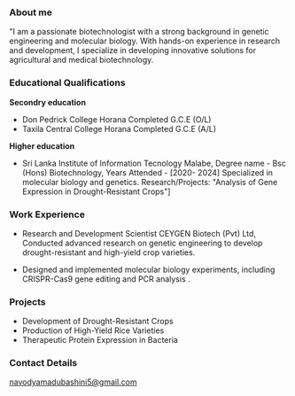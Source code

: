 ### About me
"I am a passionate biotechnologist with a strong background in genetic engineering and molecular biology. With hands-on experience in research and development, I specialize in developing innovative solutions for agricultural and medical biotechnology.

### Educational Qualifications
**Secondry education**
- Don Pedrick College Horana Completed G.C.E (O/L)
- Taxila Central College Horana Completed G.C.E (A/L)

**Higher  education**
- Sri Lanka Institute of Information Tecnology Malabe, Degree name - Bsc (Hons) Biotechnology, Years Attended - [2020- 2024] Specialized in molecular biology and genetics.
Research/Projects: "Analysis of Gene Expression in Drought-Resistant Crops"]

### Work Experience
- Research and Development Scientist CEYGEN Biotech (Pvt) Ltd, Conducted advanced research on genetic engineering to develop drought-resistant and high-yield crop varieties.

- Designed and implemented molecular biology experiments, including CRISPR-Cas9 gene editing and PCR analysis .

### Projects
- Development of Drought-Resistant Crops
- Production of High-Yield Rice Varieties
- Therapeutic Protein Expression in Bacteria

### Contact Details
navodyamadubashini5@gmail.com
